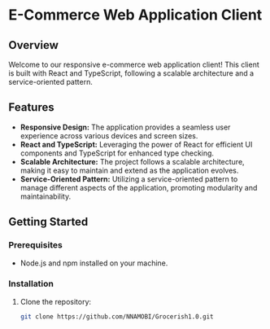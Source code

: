 # E-Commerce Web Application Client

## Overview

Welcome to our responsive e-commerce web application client! This client is built with React and TypeScript, following a scalable architecture and a service-oriented pattern.

## Features

- **Responsive Design:** The application provides a seamless user experience across various devices and screen sizes.
- **React and TypeScript:** Leveraging the power of React for efficient UI components and TypeScript for enhanced type checking.
- **Scalable Architecture:** The project follows a scalable architecture, making it easy to maintain and extend as the application evolves.
- **Service-Oriented Pattern:** Utilizing a service-oriented pattern to manage different aspects of the application, promoting modularity and maintainability.

## Getting Started

### Prerequisites

- Node.js and npm installed on your machine.

### Installation

1. Clone the repository:

   ```bash
   git clone https://github.com/NNAMOBI/Grocerish1.0.git